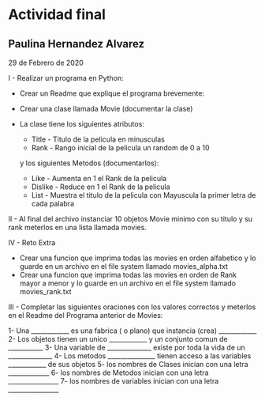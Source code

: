 # Actividad final 
## Paulina Hernandez Alvarez
29 de Febrero de 2020

I - Realizar un programa en Python:
- Crear un Readme que explique el programa brevemente:

- Crear una clase llamada Movie (documentar la clase)
- La clase tiene los siguientes atributos:
  - Title - Titulo de la pelicula en minusculas
  - Rank - Rango inicial de la pelicula un random de 0 a 10

  y los siguientes Metodos (documentarlos):
  - Like - Aumenta en 1 el Rank de la pelicula 
  - Dislike - Reduce en 1 el Rank de la pelicula
  - List - Muestra el titulo de la pelicula con Mayuscula la primer letra de cada palabra
  

II - Al final del archivo instanciar 10 objetos Movie minimo con su titulo y su rank meterlos en una lista llamada movies.

IV - Reto Extra
- Crear una funcion que imprima todas las movies en orden alfabetico y lo guarde en un archivo en el file system llamado movies_alpha.txt
- Crear una funcion que imprima todas las movies en orden de Rank mayor a menor y lo guarde en un archivo en el file system llamado movies_rank.txt
  
III - Completar las siguientes oraciones con los valores correctos y meterlos en el Readme del Programa anterior de Movies:

1- Una ____________ es una fabrica ( o plano) que instancia (crea) ____________
2- Los objetos tienen un unico ____________ y un conjunto comun de ___________
3- Una variable de ______________ existe por toda la vida de un ______________
4- Los metodos _______________ tienen acceso a las variables ____________ de sus objetos
5- los nombres de Clases inician con una letra _____________
6- los nombres de Metodos inician con una letra ________________
7- los nombres de variables inician con una letra ________________
